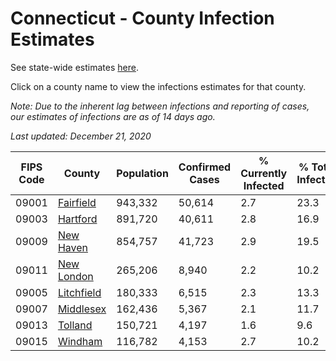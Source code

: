 # Connecticut - County Infection Estimates

See state-wide estimates [here](/infections/us-ct).

Click on a county name to view the infections estimates for that county.

*Note: Due to the inherent lag between infections and reporting of cases, our estimates of infections are as of 14 days ago.*

*Last updated: December 21, 2020*

|   FIPS Code |                   County |   Population |   Confirmed Cases |   % Currently Infected |   % Total Infected |
|-------------|--------------------------|--------------|-------------------|------------------------|--------------------|
|       09001 |   [Fairfield](fairfield) |      943,332 |            50,614 |                    2.7 |               23.3 |
|       09003 |     [Hartford](hartford) |      891,720 |            40,611 |                    2.8 |               16.9 |
|       09009 |   [New Haven](new-haven) |      854,757 |            41,723 |                    2.9 |               19.5 |
|       09011 | [New London](new-london) |      265,206 |             8,940 |                    2.2 |               10.2 |
|       09005 | [Litchfield](litchfield) |      180,333 |             6,515 |                    2.3 |               13.3 |
|       09007 |   [Middlesex](middlesex) |      162,436 |             5,367 |                    2.1 |               11.7 |
|       09013 |       [Tolland](tolland) |      150,721 |             4,197 |                    1.6 |                9.6 |
|       09015 |       [Windham](windham) |      116,782 |             4,153 |                    2.7 |               10.2 |